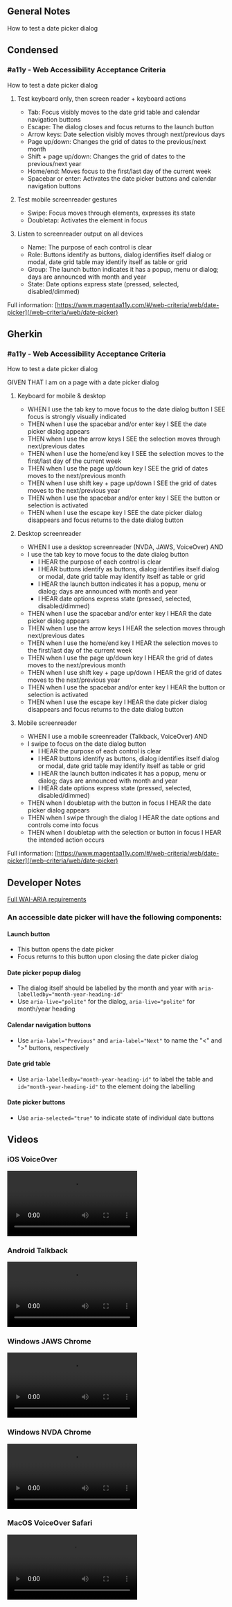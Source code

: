 ## General Notes

How to test a date picker dialog

## Condensed

### #a11y - Web Accessibility Acceptance Criteria

How to test a date picker dialog

1. Test keyboard only, then screen reader + keyboard actions

   - Tab: Focus visibly moves to the date grid table and calendar navigation buttons
   - Escape: The dialog closes and focus returns to the launch button
   - Arrow keys: Date selection visibly moves through next/previous days
   - Page up/down: Changes the grid of dates to the previous/next month
   - Shift + page up/down: Changes the grid of dates to the previous/next year
   - Home/end: Moves focus to the first/last day of the current week
   - Spacebar or enter: Activates the date picker buttons and calendar navigation buttons

2. Test mobile screenreader gestures

   - Swipe: Focus moves through elements, expresses its state
   - Doubletap: Activates the element in focus

3. Listen to screenreader output on all devices

   - Name: The purpose of each control is clear
   - Role: Buttons identify as buttons, dialog identifies itself dialog or modal, date grid table may identify itself as table or grid
   - Group: The launch button indicates it has a popup, menu or dialog; days are announced with month and year
   - State: Date options express state (pressed, selected, disabled/dimmed)

Full information: [https://www.magentaa11y.com/#/web-criteria/web/date-picker](/web-criteria/web/date-picker)

## Gherkin

### #a11y - Web Accessibility Acceptance Criteria

How to test a date picker dialog

GIVEN THAT I am on a page with a date picker dialog

1. Keyboard for mobile & desktop

   - WHEN I use the tab key to move focus to the date dialog button I SEE focus is strongly visually indicated
   - THEN when I use the spacebar and/or enter key I SEE the date picker dialog appears
   - THEN when I use the arrow keys I SEE the selection moves through next/previous dates
   - THEN when I use the home/end key I SEE the selection moves to the first/last day of the current week
   - THEN when I use the page up/down key I SEE the grid of dates moves to the next/previous month
   - THEN when I use shift key + page up/down I SEE the grid of dates moves to the next/previous year
   - THEN when I use the spacebar and/or enter key I SEE the button or selection is activated
   - THEN when I use the escape key I SEE the date picker dialog disappears and focus returns to the date dialog button

2. Desktop screenreader

   - WHEN I use a desktop screenreader (NVDA, JAWS, VoiceOver) AND 
   - I use the tab key to move focus to the date dialog button
      - I HEAR the purpose of each control is clear
      - I HEAR buttons identify as buttons, dialog identifies itself dialog or modal, date grid table may identify itself as table or grid
      - I HEAR the launch button indicates it has a popup, menu or dialog; days are announced with month and year
      - I HEAR date options express state (pressed, selected, disabled/dimmed)
   - THEN when I use the spacebar and/or enter key I HEAR the date picker dialog appears
   - THEN when I use the arrow keys I HEAR the selection moves through next/previous dates
   - THEN when I use the home/end key I HEAR the selection moves to the first/last day of the current week
   - THEN when I use the page up/down key I HEAR the grid of dates moves to the next/previous month
   - THEN when I use shift key + page up/down I HEAR the grid of dates moves to the next/previous year
   - THEN when I use the spacebar and/or enter key I HEAR the button or selection is activated
   - THEN when I use the escape key I HEAR the date picker dialog disappears and focus returns to the date dialog button

3. Mobile screenreader

   - WHEN I use a mobile screenreader (Talkback, VoiceOver) AND
   - I swipe to focus on the date dialog button
      - I HEAR the purpose of each control is clear
      - I HEAR buttons identify as buttons, dialog identifies itself dialog or modal, date grid table may identify itself as table or grid
      - I HEAR the launch button indicates it has a popup, menu or dialog; days are announced with month and year
      - I HEAR date options express state (pressed, selected, disabled/dimmed)
   - THEN when I doubletap with the button in focus I HEAR the date picker dialog appears
   - THEN when I swipe through the dialog I HEAR the date options and controls come into focus
   - THEN when I doubletap with the selection or button in focus I HEAR the intended action occurs

Full information: [https://www.magentaa11y.com/#/web-criteria/web/date-picker](/web-criteria/web/date-picker)

## Developer Notes

[Full WAI-ARIA requirements](https://www.w3.org/TR/wai-aria-practices/examples/dialog-modal/datepicker-dialog.html)

### An accessible date picker will have the following components:

#### Launch button

   - This button opens the date picker
   - Focus returns to this button upon closing the date picker dialog

#### Date picker popup dialog

   - The dialog itself should be labelled by the month and year with `aria-labelledby="month-year-heading-id"`
   - Use `aria-live="polite"` for the dialog, `aria-live="polite"` for month/year heading

#### Calendar navigation buttons

   - Use `aria-label="Previous"` and `aria-label="Next"` to name the "<" and ">" buttons, respectively

#### Date grid table

   - Use `aria-labelledby="month-year-heading-id"` to label the table and `id="month-year-heading-id"` to the element doing the labelling 

#### Date picker buttons

   - Use `aria-selected="true"` to indicate state of individual date buttons

## Videos

### iOS VoiceOver

<video controls>
  <source src="media/video/web/date-picker/date-picker_IosVoiceOver.mp4" type="video/webm">
  Your browser does not support the video tag.
</video>

### Android Talkback

<video controls>
  <source src="media/video/web/date-picker/date-picker_AndroidTalkback.webm" type="video/webm">
  Your browser does not support the video tag.
</video>

### Windows JAWS Chrome

<video controls>
  <source src="media/video/web/date-picker/date-picker_WindowsJawsChrome.webm" type="video/webm">
  Your browser does not support the video tag.
</video>

### Windows NVDA Chrome

<video controls>
  <source src="media/video/web/date-picker/date-picker_WindowsNvdaChrome.webm" type="video/webm">
  Your browser does not support the video tag.
</video>

### MacOS VoiceOver Safari

<video controls>
  <source src="media/video/web/date-picker/date-picker_MacOsVoiceOverSafari.webm" type="video/webm">
  Your browser does not support the video tag.
</video>
